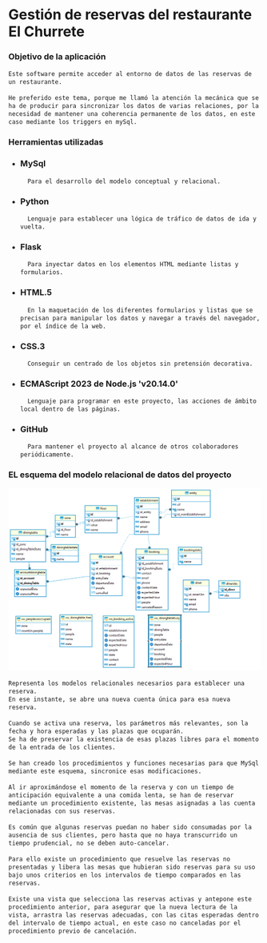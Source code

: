 # Gestión de reservas del restaurante El Churrete

### Objetivo de la aplicación

    Este software permite acceder al entorno de datos de las reservas de un restaurante.

    He preferido este tema, porque me llamó la atención la mecánica que se ha de producir para sincronizar los datos de varias relaciones, por la necesidad de mantener una coherencia permanente de los datos, en este caso mediante los triggers en mySql.

### Herramientas utilizadas

- ### MySql
        Para el desarrollo del modelo conceptual y relacional.
- ### Python
        Lenguaje para establecer una lógica de tráfico de datos de ida y vuelta.
- ### Flask
        Para inyectar datos en los elementos HTML mediante listas y formularios.
- ### HTML.5 
        En la maquetación de los diferentes formularios y listas que se precisan para manipular los datos y navegar a través del navegador, por el índice de la web.
- ### CSS.3 
        Conseguir un centrado de los objetos sin pretensión decorativa.
- ### ECMAScript 2023 de Node.js 'v20.14.0'
        Lenguaje para programar en este proyecto, las acciones de ámbito local dentro de las páginas.
- ### GitHub
        Para mantener el proyecto al alcance de otros colaboradores periódicamente.

### EL esquema del modelo relacional de datos del proyecto
![imagen](/img/esquemaRelacional.png)

    Representa los modelos relacionales necesarios para establecer una reserva.
    En ese instante, se abre una nueva cuenta única para esa nueva reserva.

    Cuando se activa una reserva, los parámetros más relevantes, son la fecha y hora esperadas y las plazas que ocuparán.
    Se ha de preservar la existencia de esas plazas libres para el momento de la entrada de los clientes.

    Se han creado los procedimientos y funciones necesarias para que MySql mediante este esquema, sincronice esas modificaciones.
    
    Al ir aproximándose el momento de la reserva y con un tiempo de anticipación equivalente a una comida lenta, se han de reservar mediante un procedimiento existente, las mesas asignadas a las cuenta relacionadas con sus reservas.

    Es común que algunas reservas puedan no haber sido consumadas por la ausencia de sus clientes, pero hasta que no haya transcurrido un tiempo prudencial, no se deben auto-cancelar.

    Para ello existe un procedimiento que resuelve las reservas no presentadas y libera las mesas que hubieran sido reservas para su uso bajo unos criterios en los intervalos de tiempo comparados en las reservas. 

    Existe una vista que selecciona las reservas activas y antepone este procedimiento anterior, para asegurar que la nueva lectura de la vista, arrastra las reservas adecuadas, con las citas esperadas dentro del intervalo de tiempo actual, en este caso no canceladas por el procedimiento previo de cancelación.